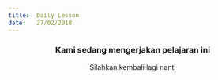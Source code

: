 ```yaml
---
title:  Daily Lesson
date:   27/02/2018
---
```


### <center>Kami sedang mengerjakan pelajaran ini</center>
<center>Silahkan kembali lagi nanti</center>